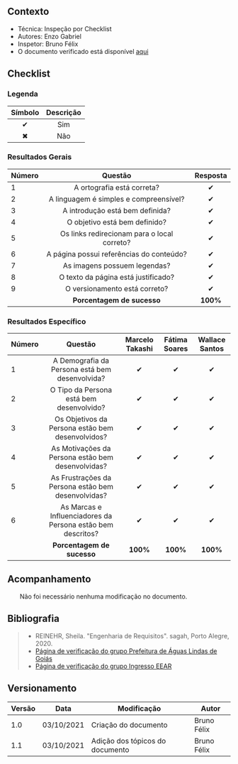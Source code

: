 ## Contexto	
 - Técnica: Inspeção por Checklist
 - Autores: Enzo Gabriel
 - Inspetor: Bruno Félix
 - O documento verificado está disponível [aqui](../../../analise-de-requisitos/personas)


## Checklist

### Legenda 

|Símbolo|Descrição|
|:-:|:-:|
|✔|Sim|
|✖|Não|

### Resultados Gerais
|Número|Questão|Resposta|
|:-|:-:|:-:|
|1|A ortografia está correta?|✔|
|2|A linguagem é simples e compreensível?|✔|
|3|A introdução está bem definida?|✔|
|4|O objetivo está bem definido?|✔|
|5|Os links redirecionam para o local correto?|✔|
|6|A página possui referências do conteúdo?|✔|
|7|As imagens possuem legendas?|✔|
|8|O texto da página está justificado?|✔|
|9|O versionamento está correto?|✔|
||**Porcentagem de sucesso**|**100%**|

### Resultados Específico
|Número|Questão|Marcelo Takashi|Fátima Soares|Wallace Santos|
|:-|:-:|:-:|:-:|:-:|
|1|A Demografia da Persona está bem desenvolvida?|✔|✔|✔|
|2|O Tipo da Persona está bem desenvolvido?|✔|✔|✔|
|3|Os Objetivos da Persona estão bem desenvolvidos?|✔|✔|✔|
|4|As Motivações da Persona estão bem desenvolvidas?|✔|✔|✔|
|5|As Frustrações da Persona estão bem desenvolvidas?|✔|✔|✔|
|6|As Marcas e Influenciadores da Persona estão bem descritos?|✔|✔|✔|
||**Porcentagem de sucesso**|**100%**|**100%**|**100%**|


## Acompanhamento

&emsp;&emsp;Não foi necessário nenhuma modificação no documento.
## Bibliografia

> - REINEHR, Sheila. "Engenharia de Requisitos". sagah, Porto Alegre, 2020.
> - [Página de verificação do grupo Prefeitura de Águas Lindas de Goiás](https://interacao-humano-computador.github.io/2020.1-Prefeiturade-Aguas-Lindas-de-Goias/verificacao/verificacao_principal/)
> - [Página de verificação do grupo Ingresso EEAR](https://interacao-humano-computador.github.io/2020.2-Ingresso.eear/analise/verificacao/personas/)

## Versionamento
|Versão|Data|Modificação|Autor|
---|---|---|---
|1.0|03/10/2021|Criação do documento|Bruno Félix|
|1.1|03/10/2021|Adição dos tópicos do documento|Bruno Félix|